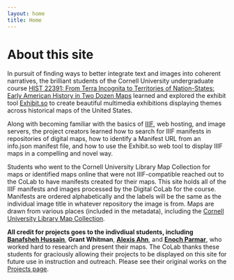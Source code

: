 ```yaml
---
layout: home
title: Home
---
```

<div class="introduction">
  <h1>About this site</h1>

<p>
In pursuit of finding ways to better integrate text and images into coherent narratives, the brilliant students of the Cornell University undergraduate course <a href="https://classes.cornell.edu/browse/roster/FA24/class/HIST/2391">HIST 22391: From Terra Incognita to Territories of Nation-States: Early American History in Two Dozen Maps</a> learned and explored the exhibit tool <a href="https://www.exhibit.so">Exhibit.so</a> to create beautiful multimedia exhibitions displaying themes across historical maps of the United States.
</p>
<p>
Along with becoming familiar with the basics of <a href="https://iiif.io">IIIF</a>, web hosting, and image servers, the project creators learned how to search for IIIF manifests in repositories of digital maps, how to identify a Manifest URL from an info.json manifest file, and how to use the Exhibit.so web tool to display IIIF maps in a compelling and novel way.
<p>
Students who went to the Cornell University Library Map Collection for maps or identified maps online that were not IIIF-compatible reached out to the CoLab to have manifests created for their maps. This site holds all of the IIIF manifests and images processed by the Digital CoLab for the course. Manifests are ordered alphabetically and the labels will be the same as the individual image title in whatever repository the image is from. Maps are drawn from various places (included in the metadata), including the <a href="https://olinuris.library.cornell.edu/map-collection">Cornell University Library Map Collection</a>.
</p>
<p>
  
**All credit for projects goes to the indivdiual students, including** <a href="https://as.cornell.edu/banafsheh-hussain">**Banafsheh Hussain**</a>, **Grant Whitman**, <a href="https://www.google.com/url?sa=t&source=web&rct=j&opi=89978449&url=https://www.linkedin.com/in/alexis-ahn&ved=2ahUKEwifxJv43qyLAxUuhIkEHe6lFYsQFnoECBQQAQ&usg=AOvVaw14Km9Miwv4oRaZih6ynfNx">**Alexis Ahn**</a>, and <a href="https://www.linkedin.com/in/enochparmar">**Enoch Parmar**</a>, who worked hard to research and present their maps. The CoLab thanks these students for graciously allowing their projects to be displayed on this site for future use in instruction and outreach. Please see their original works on the <a href="https://cornell-colab.github.io/hist2391/projects/">Projects page</a>.

</p>
</div>

